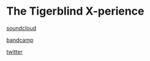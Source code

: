 # The Tigerblind X-perience
[soundcloud](https://soundcloud.com/tigerblind)

[bandcamp](https://tigerblind.bandcamp.com/)

[twitter](https://www.twitter.com/tigerblindmusic)
